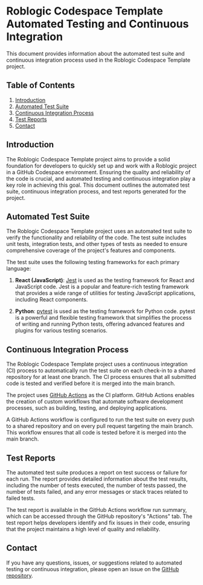# Roblogic Codespace Template Automated Testing and Continuous Integration

This document provides information about the automated test suite and continuous integration process used in the Roblogic Codespace Template project.

## Table of Contents

1. [Introduction](#introduction)
2. [Automated Test Suite](#automated-test-suite)
3. [Continuous Integration Process](#continuous-integration-process)
4. [Test Reports](#test-reports)
5. [Contact](#contact)

## Introduction

The Roblogic Codespace Template project aims to provide a solid foundation for developers to quickly set up and work with a Roblogic project in a GitHub Codespace environment. Ensuring the quality and reliability of the code is crucial, and automated testing and continuous integration play a key role in achieving this goal. This document outlines the automated test suite, continuous integration process, and test reports generated for the project.

## Automated Test Suite

The Roblogic Codespace Template project uses an automated test suite to verify the functionality and reliability of the code. The test suite includes unit tests, integration tests, and other types of tests as needed to ensure comprehensive coverage of the project's features and components.

The test suite uses the following testing frameworks for each primary language:

1. **React (JavaScript)**: [Jest](https://jestjs.io/) is used as the testing framework for React and JavaScript code. Jest is a popular and feature-rich testing framework that provides a wide range of utilities for testing JavaScript applications, including React components.

2. **Python**: [pytest](https://pytest.org/) is used as the testing framework for Python code. pytest is a powerful and flexible testing framework that simplifies the process of writing and running Python tests, offering advanced features and plugins for various testing scenarios.

## Continuous Integration Process

The Roblogic Codespace Template project uses a continuous integration (CI) process to automatically run the test suite on each check-in to a shared repository for at least one branch. The CI process ensures that all submitted code is tested and verified before it is merged into the main branch.

The project uses [GitHub Actions](https://github.com/features/actions) as the CI platform. GitHub Actions enables the creation of custom workflows that automate software development processes, such as building, testing, and deploying applications.

A GitHub Actions workflow is configured to run the test suite on every push to a shared repository and on every pull request targeting the main branch. This workflow ensures that all code is tested before it is merged into the main branch.

## Test Reports

The automated test suite produces a report on test success or failure for each run. The report provides detailed information about the test results, including the number of tests executed, the number of tests passed, the number of tests failed, and any error messages or stack traces related to failed tests.

The test report is available in the GitHub Actions workflow run summary, which can be accessed through the GitHub repository's "Actions" tab. The test report helps developers identify and fix issues in their code, ensuring that the project maintains a high level of quality and reliability.

## Contact

If you have any questions, issues, or suggestions related to automated testing or continuous integration, please open an issue on the [GitHub repository](https://github.com/genome21/roblogic-codespace-template/issues).
